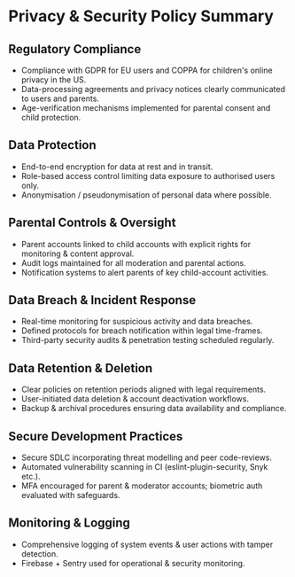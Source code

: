 # Privacy & Security Policy Summary

## Regulatory Compliance

- Compliance with GDPR for EU users and COPPA for children's online privacy in the US.  
- Data-processing agreements and privacy notices clearly communicated to users and parents.  
- Age-verification mechanisms implemented for parental consent and child protection.

## Data Protection

- End-to-end encryption for data at rest and in transit.  
- Role-based access control limiting data exposure to authorised users only.  
- Anonymisation / pseudonymisation of personal data where possible.

## Parental Controls & Oversight

- Parent accounts linked to child accounts with explicit rights for monitoring & content approval.  
- Audit logs maintained for all moderation and parental actions.  
- Notification systems to alert parents of key child-account activities.

## Data Breach & Incident Response

- Real-time monitoring for suspicious activity and data breaches.  
- Defined protocols for breach notification within legal time-frames.  
- Third-party security audits & penetration testing scheduled regularly.

## Data Retention & Deletion

- Clear policies on retention periods aligned with legal requirements.  
- User-initiated data deletion & account deactivation workflows.  
- Backup & archival procedures ensuring data availability and compliance.

## Secure Development Practices

- Secure SDLC incorporating threat modelling and peer code-reviews.  
- Automated vulnerability scanning in CI (eslint-plugin-security, Snyk etc.).  
- MFA encouraged for parent & moderator accounts; biometric auth evaluated with safeguards.

## Monitoring & Logging

- Comprehensive logging of system events & user actions with tamper detection.  
- Firebase + Sentry used for operational & security monitoring. 